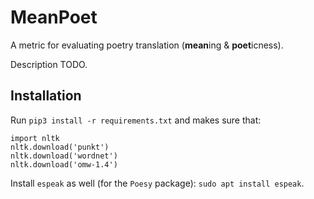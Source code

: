 # MeanPoet

A metric for evaluating poetry translation (**mean**ing & **poet**icness).

Description TODO.

## Installation

Run `pip3 install -r requirements.txt` and makes sure that:

```python3
import nltk
nltk.download('punkt')
nltk.download('wordnet')
nltk.download('omw-1.4')
```

Install `espeak` as well (for the `Poesy` package): `sudo apt install espeak`.